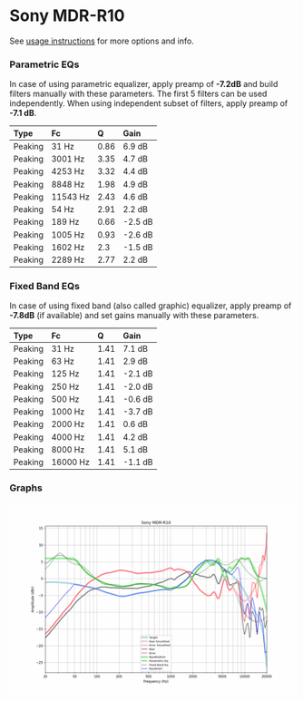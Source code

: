 # Sony MDR-R10
See [usage instructions](https://github.com/jaakkopasanen/AutoEq#usage) for more options and info.

### Parametric EQs
In case of using parametric equalizer, apply preamp of **-7.2dB** and build filters manually
with these parameters. The first 5 filters can be used independently.
When using independent subset of filters, apply preamp of **-7.1 dB**.

| Type    | Fc       |    Q | Gain    |
|:--------|:---------|:-----|:--------|
| Peaking | 31 Hz    | 0.86 | 6.9 dB  |
| Peaking | 3001 Hz  | 3.35 | 4.7 dB  |
| Peaking | 4253 Hz  | 3.32 | 4.4 dB  |
| Peaking | 8848 Hz  | 1.98 | 4.9 dB  |
| Peaking | 11543 Hz | 2.43 | 4.6 dB  |
| Peaking | 54 Hz    | 2.91 | 2.2 dB  |
| Peaking | 189 Hz   | 0.66 | -2.5 dB |
| Peaking | 1005 Hz  | 0.93 | -2.6 dB |
| Peaking | 1602 Hz  | 2.3  | -1.5 dB |
| Peaking | 2289 Hz  | 2.77 | 2.2 dB  |

### Fixed Band EQs
In case of using fixed band (also called graphic) equalizer, apply preamp of **-7.8dB**
(if available) and set gains manually with these parameters.

| Type    | Fc       |    Q | Gain    |
|:--------|:---------|:-----|:--------|
| Peaking | 31 Hz    | 1.41 | 7.1 dB  |
| Peaking | 63 Hz    | 1.41 | 2.9 dB  |
| Peaking | 125 Hz   | 1.41 | -2.1 dB |
| Peaking | 250 Hz   | 1.41 | -2.0 dB |
| Peaking | 500 Hz   | 1.41 | -0.6 dB |
| Peaking | 1000 Hz  | 1.41 | -3.7 dB |
| Peaking | 2000 Hz  | 1.41 | 0.6 dB  |
| Peaking | 4000 Hz  | 1.41 | 4.2 dB  |
| Peaking | 8000 Hz  | 1.41 | 5.1 dB  |
| Peaking | 16000 Hz | 1.41 | -1.1 dB |

### Graphs
![](./Sony%20MDR-R10.png)